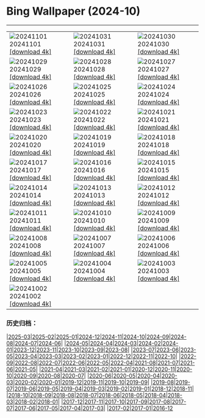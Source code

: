 # Bing Wallpaper (2024-10)
**************

<table><tr><td><img class="wallpaper" src="https://www.bing.com/th?id=OHR.GargoyleParis_FR-CA4719321760_1920x1080.jpg" alt="20241101"> 20241101 <a class="wallpaper_link" href="https://www.bing.com/th?id=OHR.GargoyleParis_FR-CA4719321760_UHD.jpg">[download 4k]</a></td><td><img class="wallpaper" src="https://www.bing.com/th?id=OHR.HauntedEdinburgh_FR-CA4547077323_1920x1080.jpg" alt="20241031"> 20241031 <a class="wallpaper_link" href="https://www.bing.com/th?id=OHR.HauntedEdinburgh_FR-CA4547077323_UHD.jpg">[download 4k]</a></td><td><img class="wallpaper" src="https://www.bing.com/th?id=OHR.GreatOwl_FR-CA4373577672_1920x1080.jpg" alt="20241030"> 20241030 <a class="wallpaper_link" href="https://www.bing.com/th?id=OHR.GreatOwl_FR-CA4373577672_UHD.jpg">[download 4k]</a></td></tr><tr><td><img class="wallpaper" src="https://www.bing.com/th?id=OHR.PumpkinMist_FR-CA3413645612_1920x1080.jpg" alt="20241029"> 20241029 <a class="wallpaper_link" href="https://www.bing.com/th?id=OHR.PumpkinMist_FR-CA3413645612_UHD.jpg">[download 4k]</a></td><td><img class="wallpaper" src="https://www.bing.com/th?id=OHR.PolarBearHug_FR-CA3969980199_1920x1080.jpg" alt="20241028"> 20241028 <a class="wallpaper_link" href="https://www.bing.com/th?id=OHR.PolarBearHug_FR-CA3969980199_UHD.jpg">[download 4k]</a></td><td><img class="wallpaper" src="https://www.bing.com/th?id=OHR.GhostForest_FR-CA3800284768_1920x1080.jpg" alt="20241027"> 20241027 <a class="wallpaper_link" href="https://www.bing.com/th?id=OHR.GhostForest_FR-CA3800284768_UHD.jpg">[download 4k]</a></td></tr><tr><td><img class="wallpaper" src="https://www.bing.com/th?id=OHR.MontBlancMassif_FR-CA3630976248_1920x1080.jpg" alt="20241026"> 20241026 <a class="wallpaper_link" href="https://www.bing.com/th?id=OHR.MontBlancMassif_FR-CA3630976248_UHD.jpg">[download 4k]</a></td><td><img class="wallpaper" src="https://www.bing.com/th?id=OHR.BodieCalifornia_FR-CA3435010642_1920x1080.jpg" alt="20241025"> 20241025 <a class="wallpaper_link" href="https://www.bing.com/th?id=OHR.BodieCalifornia_FR-CA3435010642_UHD.jpg">[download 4k]</a></td><td><img class="wallpaper" src="https://www.bing.com/th?id=OHR.MadameSherriCastle_FR-CA3233145393_1920x1080.jpg" alt="20241024"> 20241024 <a class="wallpaper_link" href="https://www.bing.com/th?id=OHR.MadameSherriCastle_FR-CA3233145393_UHD.jpg">[download 4k]</a></td></tr><tr><td><img class="wallpaper" src="https://www.bing.com/th?id=OHR.MonsterDoor_FR-CA3004602263_1920x1080.jpg" alt="20241023"> 20241023 <a class="wallpaper_link" href="https://www.bing.com/th?id=OHR.MonsterDoor_FR-CA3004602263_UHD.jpg">[download 4k]</a></td><td><img class="wallpaper" src="https://www.bing.com/th?id=OHR.AutumnCypress_FR-CA2779617301_1920x1080.jpg" alt="20241022"> 20241022 <a class="wallpaper_link" href="https://www.bing.com/th?id=OHR.AutumnCypress_FR-CA2779617301_UHD.jpg">[download 4k]</a></td><td><img class="wallpaper" src="https://www.bing.com/th?id=OHR.SmilingSloth_FR-CA2515050272_1920x1080.jpg" alt="20241021"> 20241021 <a class="wallpaper_link" href="https://www.bing.com/th?id=OHR.SmilingSloth_FR-CA2515050272_UHD.jpg">[download 4k]</a></td></tr><tr><td><img class="wallpaper" src="https://www.bing.com/th?id=OHR.DenderaTemple_FR-CA2260090471_1920x1080.jpg" alt="20241020"> 20241020 <a class="wallpaper_link" href="https://www.bing.com/th?id=OHR.DenderaTemple_FR-CA2260090471_UHD.jpg">[download 4k]</a></td><td><img class="wallpaper" src="https://www.bing.com/th?id=OHR.JasperDark_FR-CA5254493695_1920x1080.jpg" alt="20241019"> 20241019 <a class="wallpaper_link" href="https://www.bing.com/th?id=OHR.JasperDark_FR-CA5254493695_UHD.jpg">[download 4k]</a></td><td><img class="wallpaper" src="https://www.bing.com/th?id=OHR.KochiaJapan_FR-CA6883202795_1920x1080.jpg" alt="20241018"> 20241018 <a class="wallpaper_link" href="https://www.bing.com/th?id=OHR.KochiaJapan_FR-CA6883202795_UHD.jpg">[download 4k]</a></td></tr><tr><td><img class="wallpaper" src="https://www.bing.com/th?id=OHR.FossilsDorset_FR-CA6496298387_1920x1080.jpg" alt="20241017"> 20241017 <a class="wallpaper_link" href="https://www.bing.com/th?id=OHR.FossilsDorset_FR-CA6496298387_UHD.jpg">[download 4k]</a></td><td><img class="wallpaper" src="https://www.bing.com/th?id=OHR.MaraMigration_FR-CA5973303328_1920x1080.jpg" alt="20241016"> 20241016 <a class="wallpaper_link" href="https://www.bing.com/th?id=OHR.MaraMigration_FR-CA5973303328_UHD.jpg">[download 4k]</a></td><td><img class="wallpaper" src="https://www.bing.com/th?id=OHR.CocoBeach_FR-CA4901045423_1920x1080.jpg" alt="20241015"> 20241015 <a class="wallpaper_link" href="https://www.bing.com/th?id=OHR.CocoBeach_FR-CA4901045423_UHD.jpg">[download 4k]</a></td></tr><tr><td><img class="wallpaper" src="https://www.bing.com/th?id=OHR.AlcazarSeville_FR-CA4511304588_1920x1080.jpg" alt="20241014"> 20241014 <a class="wallpaper_link" href="https://www.bing.com/th?id=OHR.AlcazarSeville_FR-CA4511304588_UHD.jpg">[download 4k]</a></td><td><img class="wallpaper" src="https://www.bing.com/th?id=OHR.QuebecDuck_FR-CA4180697497_1920x1080.jpg" alt="20241013"> 20241013 <a class="wallpaper_link" href="https://www.bing.com/th?id=OHR.QuebecDuck_FR-CA4180697497_UHD.jpg">[download 4k]</a></td><td><img class="wallpaper" src="https://www.bing.com/th?id=OHR.CelticColours_FR-CA3805586495_1920x1080.jpg" alt="20241012"> 20241012 <a class="wallpaper_link" href="https://www.bing.com/th?id=OHR.CelticColours_FR-CA3805586495_UHD.jpg">[download 4k]</a></td></tr><tr><td><img class="wallpaper" src="https://www.bing.com/th?id=OHR.SoranoItaly_FR-CA3347453712_1920x1080.jpg" alt="20241011"> 20241011 <a class="wallpaper_link" href="https://www.bing.com/th?id=OHR.SoranoItaly_FR-CA3347453712_UHD.jpg">[download 4k]</a></td><td><img class="wallpaper" src="https://www.bing.com/th?id=OHR.AspensColorado_FR-CA2915675941_1920x1080.jpg" alt="20241010"> 20241010 <a class="wallpaper_link" href="https://www.bing.com/th?id=OHR.AspensColorado_FR-CA2915675941_UHD.jpg">[download 4k]</a></td><td><img class="wallpaper" src="https://www.bing.com/th?id=OHR.MototiOctopus_FR-CA2506642758_1920x1080.jpg" alt="20241009"> 20241009 <a class="wallpaper_link" href="https://www.bing.com/th?id=OHR.MototiOctopus_FR-CA2506642758_UHD.jpg">[download 4k]</a></td></tr><tr><td><img class="wallpaper" src="https://www.bing.com/th?id=OHR.ElbePhilharmonic_FR-CA1576968664_1920x1080.jpg" alt="20241008"> 20241008 <a class="wallpaper_link" href="https://www.bing.com/th?id=OHR.ElbePhilharmonic_FR-CA1576968664_UHD.jpg">[download 4k]</a></td><td><img class="wallpaper" src="https://www.bing.com/th?id=OHR.CoyoteGulch_FR-CA0897205789_1920x1080.jpg" alt="20241007"> 20241007 <a class="wallpaper_link" href="https://www.bing.com/th?id=OHR.CoyoteGulch_FR-CA0897205789_UHD.jpg">[download 4k]</a></td><td><img class="wallpaper" src="https://www.bing.com/th?id=OHR.ElephantTeacher_FR-CA0466901926_1920x1080.jpg" alt="20241006"> 20241006 <a class="wallpaper_link" href="https://www.bing.com/th?id=OHR.ElephantTeacher_FR-CA0466901926_UHD.jpg">[download 4k]</a></td></tr><tr><td><img class="wallpaper" src="https://www.bing.com/th?id=OHR.NuitBlanche24_FR-CA0087595387_1920x1080.jpg" alt="20241005"> 20241005 <a class="wallpaper_link" href="https://www.bing.com/th?id=OHR.NuitBlanche24_FR-CA0087595387_UHD.jpg">[download 4k]</a></td><td><img class="wallpaper" src="https://www.bing.com/th?id=OHR.TajMahalReflection_FR-CA4845950919_1920x1080.jpg" alt="20241004"> 20241004 <a class="wallpaper_link" href="https://www.bing.com/th?id=OHR.TajMahalReflection_FR-CA4845950919_UHD.jpg">[download 4k]</a></td><td><img class="wallpaper" src="https://www.bing.com/th?id=OHR.WindRiverAlaska_FR-CA4709458249_1920x1080.jpg" alt="20241003"> 20241003 <a class="wallpaper_link" href="https://www.bing.com/th?id=OHR.WindRiverAlaska_FR-CA4709458249_UHD.jpg">[download 4k]</a></td></tr><tr><td><img class="wallpaper" src="https://www.bing.com/th?id=OHR.YukonAutumn_FR-CA6405737720_1920x1080.jpg" alt="20241002"> 20241002 <a class="wallpaper_link" href="https://www.bing.com/th?id=OHR.YukonAutumn_FR-CA6405737720_UHD.jpg">[download 4k]</a></td><td></td><td></td></tr></table>

### 历史归档：

|[2025-03](/../2025-03/2025-03.md)|[2025-02](/../2025-02/2025-02.md)|[2025-01](/../2025-01/2025-01.md)|[2024-12](/../2024-12/2024-12.md)|[2024-11](/../2024-11/2024-11.md)|[2024-10](/2024-10.md)|[2024-09](/../2024-09/2024-09.md)|[2024-08](/../2024-08/2024-08.md)|[2024-07](/../2024-07/2024-07.md)|[2024-06](/../2024-06/2024-06.md)|
|[2024-05](/../2024-05/2024-05.md)|[2024-04](/../2024-04/2024-04.md)|[2024-03](/../2024-03/2024-03.md)|[2024-02](/../2024-02/2024-02.md)|[2024-01](/../2024-01/2024-01.md)|[2023-12](/../2023-12/2023-12.md)|[2023-11](/../2023-11/2023-11.md)|[2023-10](/../2023-10/2023-10.md)|[2023-09](/../2023-09/2023-09.md)|[2023-08](/../2023-08/2023-08.md)|
|[2023-07](/../2023-07/2023-07.md)|[2023-06](/../2023-06/2023-06.md)|[2023-05](/../2023-05/2023-05.md)|[2023-04](/../2023-04/2023-04.md)|[2023-03](/../2023-03/2023-03.md)|[2023-02](/../2023-02/2023-02.md)|[2023-01](/../2023-01/2023-01.md)|[2022-12](/../2022-12/2022-12.md)|[2022-11](/../2022-11/2022-11.md)|[2022-10](/../2022-10/2022-10.md)|
|[2022-09](/../2022-09/2022-09.md)|[2022-08](/../2022-08/2022-08.md)|[2022-07](/../2022-07/2022-07.md)|[2022-06](/../2022-06/2022-06.md)|[2022-05](/../2022-05/2022-05.md)|[2022-04](/../2022-04/2022-04.md)|[2021-08](/../2021-08/2021-08.md)|[2021-07](/../2021-07/2021-07.md)|[2021-06](/../2021-06/2021-06.md)|[2021-05](/../2021-05/2021-05.md)|
|[2021-04](/../2021-04/2021-04.md)|[2021-03](/../2021-03/2021-03.md)|[2021-02](/../2021-02/2021-02.md)|[2021-01](/../2021-01/2021-01.md)|[2020-12](/../2020-12/2020-12.md)|[2020-11](/../2020-11/2020-11.md)|[2020-10](/../2020-10/2020-10.md)|[2020-09](/../2020-09/2020-09.md)|[2020-08](/../2020-08/2020-08.md)|[2020-07](/../2020-07/2020-07.md)|
|[2020-06](/../2020-06/2020-06.md)|[2020-05](/../2020-05/2020-05.md)|[2020-04](/../2020-04/2020-04.md)|[2020-03](/../2020-03/2020-03.md)|[2020-02](/../2020-02/2020-02.md)|[2020-01](/../2020-01/2020-01.md)|[2019-12](/../2019-12/2019-12.md)|[2019-11](/../2019-11/2019-11.md)|[2019-10](/../2019-10/2019-10.md)|[2019-09](/../2019-09/2019-09.md)|
|[2019-08](/../2019-08/2019-08.md)|[2019-07](/../2019-07/2019-07.md)|[2019-06](/../2019-06/2019-06.md)|[2019-05](/../2019-05/2019-05.md)|[2019-04](/../2019-04/2019-04.md)|[2019-03](/../2019-03/2019-03.md)|[2019-02](/../2019-02/2019-02.md)|[2019-01](/../2019-01/2019-01.md)|[2018-12](/../2018-12/2018-12.md)|[2018-11](/../2018-11/2018-11.md)|
|[2018-10](/../2018-10/2018-10.md)|[2018-09](/../2018-09/2018-09.md)|[2018-08](/../2018-08/2018-08.md)|[2018-07](/../2018-07/2018-07.md)|[2018-06](/../2018-06/2018-06.md)|[2018-05](/../2018-05/2018-05.md)|[2018-04](/../2018-04/2018-04.md)|[2018-03](/../2018-03/2018-03.md)|[2018-02](/../2018-02/2018-02.md)|[2018-01](/../2018-01/2018-01.md)|
|[2017-12](/../2017-12/2017-12.md)|[2017-11](/../2017-11/2017-11.md)|[2017-10](/../2017-10/2017-10.md)|[2017-09](/../2017-09/2017-09.md)|[2017-08](/../2017-08/2017-08.md)|[2017-07](/../2017-07/2017-07.md)|[2017-06](/../2017-06/2017-06.md)|[2017-05](/../2017-05/2017-05.md)|[2017-04](/../2017-04/2017-04.md)|[2017-03](/../2017-03/2017-03.md)|
|[2017-02](/../2017-02/2017-02.md)|[2017-01](/../2017-01/2017-01.md)|[2016-12](/../2016-12/2016-12.md)